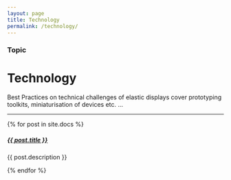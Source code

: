 ```yaml
---
layout: page
title: Technology
permalink: /technology/
---
```


### Topic
# Technology

Best Practices on technical challenges of elastic displays cover prototyping toolkits, miniaturisation of devices etc. ...

<div class="section-index">
    <hr class="panel-line">
    {% for post in site.docs  %}        
    <div class="entry">
    <h5><a href="{{ post.url | prepend: site.baseurl }}">{{ post.title }}</a></h5>
    <p>{{ post.description }}</p>
    </div>{% endfor %}
</div>
